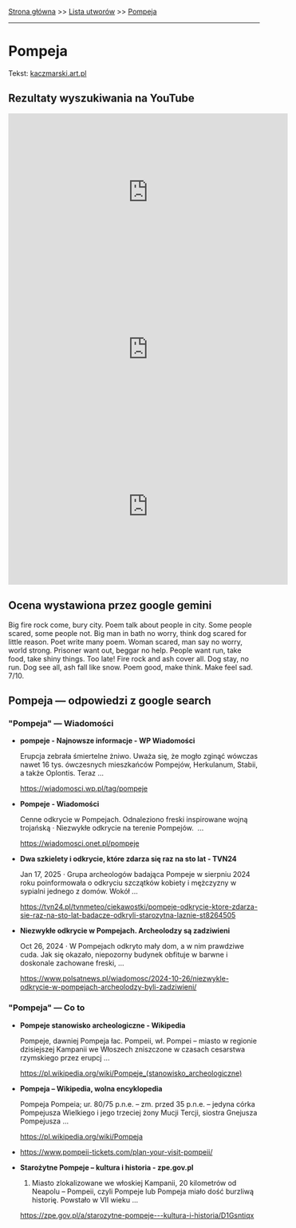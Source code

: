 [Strona główna](../index.md) >> [Lista utworów](../list.md) >> [Pompeja](451.md)

---

# Pompeja

Tekst: [kaczmarski.art.pl](https://www.kaczmarski.art.pl/tworczosc/wiersze/pompeja/)

## Rezultaty wyszukiwania na YouTube

<iframe width="560" height="315" src="https://www.youtube.com/embed/1qqCjYdCGI4?si=IdontcarewhotheIRSsendsImnotpayingtaxes" title="YouTube video player" frameborder="0" allow="accelerometer; autoplay; clipboard-write; encrypted-media; gyroscope; picture-in-picture; web-share" referrerpolicy="strict-origin-when-cross-origin" allowfullscreen></iframe>

<iframe width="560" height="315" src="https://www.youtube.com/embed/oBd3nOONzaA?si=IdontcarewhotheIRSsendsImnotpayingtaxes" title="YouTube video player" frameborder="0" allow="accelerometer; autoplay; clipboard-write; encrypted-media; gyroscope; picture-in-picture; web-share" referrerpolicy="strict-origin-when-cross-origin" allowfullscreen></iframe>

<iframe width="560" height="315" src="https://www.youtube.com/embed/ZQDKv5p2zyM?si=IdontcarewhotheIRSsendsImnotpayingtaxes" title="YouTube video player" frameborder="0" allow="accelerometer; autoplay; clipboard-write; encrypted-media; gyroscope; picture-in-picture; web-share" referrerpolicy="strict-origin-when-cross-origin" allowfullscreen></iframe>

## Ocena wystawiona przez google gemini

Big fire rock come, bury city. Poem talk about people in city. Some people scared, some people not. Big man in bath no worry, think dog scared for little reason. Poet write many poem. Woman scared, man say no worry, world strong. Prisoner want out, beggar no help. People want run, take food, take shiny things. Too late! Fire rock and ash cover all. Dog stay, no run. Dog see all, ash fall like snow. Poem good, make think. Make feel sad. 7/10.


## Pompeja — odpowiedzi z google search

### "Pompeja" — Wiadomości

- **pompeje - Najnowsze informacje - WP Wiadomości**

    Erupcja zebrała śmiertelne żniwo. Uważa się, że mogło zginąć wówczas nawet 16 tys. ówczesnych mieszkańców Pompejów, Herkulanum, Stabii, a także Oplontis. Teraz ... 

   <https://wiadomosci.wp.pl/tag/pompeje>
- **Pompeje - Wiadomości**

    Cenne odkrycie w Pompejach. Odnaleziono freski inspirowane wojną trojańską · Niezwykłe odkrycie na terenie Pompejów.  ... 

   <https://wiadomosci.onet.pl/pompeje>
- **Dwa szkielety i odkrycie, które zdarza się raz na sto lat - TVN24**

    Jan 17, 2025  ·  Grupa archeologów badająca Pompeje w sierpniu 2024 roku poinformowała o odkryciu szczątków kobiety i mężczyzny w sypialni jednego z domów. Wokół ... 

   <https://tvn24.pl/tvnmeteo/ciekawostki/pompeje-odkrycie-ktore-zdarza-sie-raz-na-sto-lat-badacze-odkryli-starozytna-laznie-st8264505>
- **Niezwykłe odkrycie w Pompejach. Archeolodzy są zadziwieni**

    Oct 26, 2024  ·  W Pompejach odkryto mały dom, a w nim prawdziwe cuda. Jak się okazało, niepozorny budynek obfituje w barwne i doskonale zachowane freski, ... 

   <https://www.polsatnews.pl/wiadomosc/2024-10-26/niezwykle-odkrycie-w-pompejach-archeolodzy-byli-zadziwieni/>

### "Pompeja" — Co to

- **Pompeje stanowisko archeologiczne - Wikipedia**

    Pompeje, dawniej Pompeja łac. Pompeii, wł. Pompei – miasto w regionie dzisiejszej Kampanii we Włoszech zniszczone w czasach cesarstwa rzymskiego przez erupcj ... 

   <https://pl.wikipedia.org/wiki/Pompeje_(stanowisko_archeologiczne)>
- **Pompeja – Wikipedia, wolna encyklopedia**

    Pompeja Pompeia; ur. 80/75 p.n.e. – zm. przed 35 p.n.e. – jedyna córka Pompejusza Wielkiego i jego trzeciej żony Mucji Tercji, siostra Gnejusza Pompejusza ... 

   <https://pl.wikipedia.org/wiki/Pompeja>
- <https://www.pompeii-tickets.com/plan-your-visit-pompeii/>
- **Starożytne Pompeje – kultura i historia - zpe.gov.pl**

    1. Miasto zlokalizowane we włoskiej Kampanii, 20 kilometrów od Neapolu – Pompeii, czyli Pompeje lub Pompeja miało dość burzliwą historię. Powstało w VII wieku ... 

   <https://zpe.gov.pl/a/starozytne-pompeje---kultura-i-historia/D1Gsntiqx>

